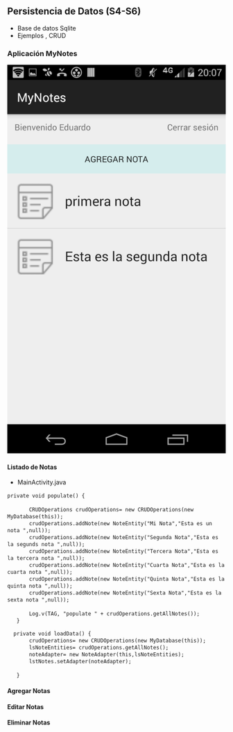 ## Persistencia de Datos (S4-S6)

  - Base de datos Sqlite
  - Ejemplos , CRUD
  
### Aplicación MyNotes

![listado de notas](https://github.com/ISILAndroid/am2_group2016_1/blob/Lesson4/screenshots/Listado%20de%20Notas.png)

#### Listado de Notas
 - MainActivity.java 
 
 ```
 private void populate() {

        CRUDOperations crudOperations= new CRUDOperations(new MyDatabase(this));
        crudOperations.addNote(new NoteEntity("Mi Nota","Esta es un nota ",null));
        crudOperations.addNote(new NoteEntity("Segunda Nota","Esta es la segunds nota ",null));
        crudOperations.addNote(new NoteEntity("Tercera Nota","Esta es la tercera nota ",null));
        crudOperations.addNote(new NoteEntity("Cuarta Nota","Esta es la cuarta nota ",null));
        crudOperations.addNote(new NoteEntity("Quinta Nota","Esta es la quinta nota ",null));
        crudOperations.addNote(new NoteEntity("Sexta Nota","Esta es la sexta nota ",null));

        Log.v(TAG, "populate " + crudOperations.getAllNotes());
    }
 ```
 
 ```
   private void loadData() {
        crudOperations= new CRUDOperations(new MyDatabase(this));
        lsNoteEntities= crudOperations.getAllNotes();
        noteAdapter= new NoteAdapter(this,lsNoteEntities);
        lstNotes.setAdapter(noteAdapter);

    }
 ```
 
#### Agregar Notas
#### Editar Notas
#### Eliminar Notas
 


  
